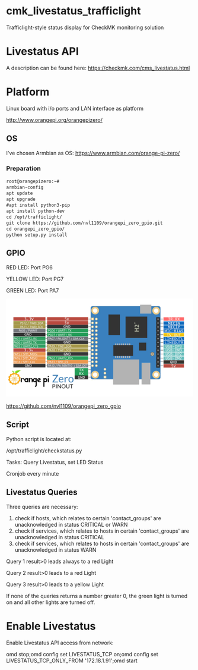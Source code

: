 # cmk_livestatus_trafficlight
Trafficlight-style status display for CheckMK monitoring solution

# Livestatus API
A description can be found here:
https://checkmk.com/cms_livestatus.html


# Platform
Linux board with i/o ports and LAN interface as platform

http://www.orangepi.org/orangepizero/

## OS
I've chosen Armbian as OS:
https://www.armbian.com/orange-pi-zero/

### Preparation
```
root@orangepizero:~# 
armbian-config
apt update
apt upgrade
#apt install python3-pip
apt install python-dev
cd /opt/trafficlight/
git clone https://github.com/nvl1109/orangepi_zero_gpio.git
cd orangepi_zero_gpio/
python setup.py install
```

## GPIO
RED LED: Port PG6

YELLOW LED: Port PG7

GREEN LED: Port PA7

![Pic1](pics/Orange-Pi-Zero-Pinout.jpg)


https://github.com/nvl1109/orangepi_zero_gpio

## Script
Python script is located at:

/opt/trafficlight/checkstatus.py

Tasks: Query Livestatus, set LED Status

Cronjob every minute

## Livestatus Queries
Three queries are necessary:
1) check if hosts, which relates to certain 'contact_groups' are unacknowledged in status CRITICAL or WARN
2) check if services, which relates to hosts in certain 'contact_groups' are unacknowledged in status CRITICAL
3) check if services, which relates to hosts in certain 'contact_groups' are unacknowledged in status WARN


Query 1 result>0 leads always to a red Light

Query 2 result>0 leads to a red Light

Query 3 result>0 leads to a yellow Light

If none of the queries returns a number greater 0, the green light is turned on and all other lights are turned off.

# Enable Livestatus
Enable Livestatus API access from network:

omd stop;omd config set LIVESTATUS_TCP on;omd config set LIVESTATUS_TCP_ONLY_FROM '172.18.1.91';omd start
